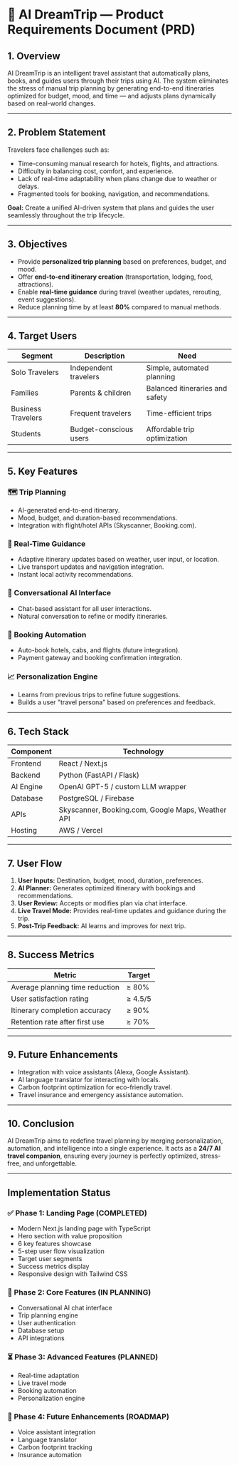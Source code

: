 # 🧠 AI DreamTrip — Product Requirements Document (PRD)

## 1. Overview
AI DreamTrip is an intelligent travel assistant that automatically plans, books, and guides users through their trips using AI. The system eliminates the stress of manual trip planning by generating end-to-end itineraries optimized for budget, mood, and time — and adjusts plans dynamically based on real-world changes.

---

## 2. Problem Statement
Travelers face challenges such as:
- Time-consuming manual research for hotels, flights, and attractions.
- Difficulty in balancing cost, comfort, and experience.
- Lack of real-time adaptability when plans change due to weather or delays.
- Fragmented tools for booking, navigation, and recommendations.

**Goal:** Create a unified AI-driven system that plans and guides the user seamlessly throughout the trip lifecycle.

---

## 3. Objectives
- Provide **personalized trip planning** based on preferences, budget, and mood.
- Offer **end-to-end itinerary creation** (transportation, lodging, food, attractions).
- Enable **real-time guidance** during travel (weather updates, rerouting, event suggestions).
- Reduce planning time by at least **80%** compared to manual methods.

---

## 4. Target Users
| Segment | Description | Need |
|----------|--------------|------|
| Solo Travelers | Independent travelers | Simple, automated planning |
| Families | Parents & children | Balanced itineraries and safety |
| Business Travelers | Frequent travelers | Time-efficient trips |
| Students | Budget-conscious users | Affordable trip optimization |

---

## 5. Key Features

### 🗺️ Trip Planning
- AI-generated end-to-end itinerary.
- Mood, budget, and duration-based recommendations.
- Integration with flight/hotel APIs (Skyscanner, Booking.com).

### 🧭 Real-Time Guidance
- Adaptive itinerary updates based on weather, user input, or location.
- Live transport updates and navigation integration.
- Instant local activity recommendations.

### 💬 Conversational AI Interface
- Chat-based assistant for all user interactions.
- Natural conversation to refine or modify itineraries.

### 📅 Booking Automation
- Auto-book hotels, cabs, and flights (future integration).
- Payment gateway and booking confirmation integration.

### 📈 Personalization Engine
- Learns from previous trips to refine future suggestions.
- Builds a user "travel persona" based on preferences and feedback.

---

## 6. Tech Stack
| Component | Technology |
|------------|-------------|
| Frontend | React / Next.js |
| Backend | Python (FastAPI / Flask) |
| AI Engine | OpenAI GPT-5 / custom LLM wrapper |
| Database | PostgreSQL / Firebase |
| APIs | Skyscanner, Booking.com, Google Maps, Weather API |
| Hosting | AWS / Vercel |

---

## 7. User Flow
1. **User Inputs:** Destination, budget, mood, duration, preferences.  
2. **AI Planner:** Generates optimized itinerary with bookings and recommendations.  
3. **User Review:** Accepts or modifies plan via chat interface.  
4. **Live Travel Mode:** Provides real-time updates and guidance during the trip.  
5. **Post-Trip Feedback:** AI learns and improves for next trip.

---

## 8. Success Metrics
| Metric | Target |
|---------|---------|
| Average planning time reduction | ≥ 80% |
| User satisfaction rating | ≥ 4.5/5 |
| Itinerary completion accuracy | ≥ 90% |
| Retention rate after first use | ≥ 70% |

---

## 9. Future Enhancements
- Integration with voice assistants (Alexa, Google Assistant).
- AI language translator for interacting with locals.
- Carbon footprint optimization for eco-friendly travel.
- Travel insurance and emergency assistance automation.

---

## 10. Conclusion
AI DreamTrip aims to redefine travel planning by merging personalization, automation, and intelligence into a single experience. It acts as a **24/7 AI travel companion**, ensuring every journey is perfectly optimized, stress-free, and unforgettable.

---

## Implementation Status

### ✅ Phase 1: Landing Page (COMPLETED)
- Modern Next.js landing page with TypeScript
- Hero section with value proposition
- 6 key features showcase
- 5-step user flow visualization
- Target user segments
- Success metrics display
- Responsive design with Tailwind CSS

### 🔄 Phase 2: Core Features (IN PLANNING)
- Conversational AI chat interface
- Trip planning engine
- User authentication
- Database setup
- API integrations

### ⏳ Phase 3: Advanced Features (PLANNED)
- Real-time adaptation
- Live travel mode
- Booking automation
- Personalization engine

### 🔮 Phase 4: Future Enhancements (ROADMAP)
- Voice assistant integration
- Language translator
- Carbon footprint tracking
- Insurance automation

